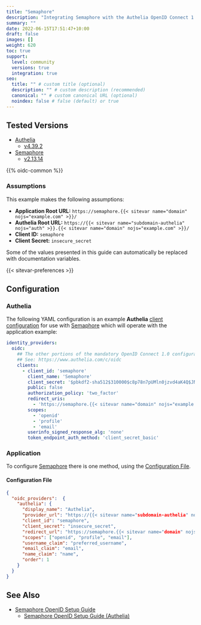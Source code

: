 ```yaml
---
title: "Semaphore"
description: "Integrating Semaphore with the Authelia OpenID Connect 1.0 Provider."
summary: ""
date: 2022-06-15T17:51:47+10:00
draft: false
images: []
weight: 620
toc: true
support:
  level: community
  versions: true
  integration: true
seo:
  title: "" # custom title (optional)
  description: "" # custom description (recommended)
  canonical: "" # custom canonical URL (optional)
  noindex: false # false (default) or true
---
```


## Tested Versions

- [Authelia]
  - [v4.39.2](https://github.com/authelia/authelia/releases/tag/v4.39.2)
- [Semaphore]
  - [v2.13.14](https://github.com/semaphoreui/semaphore/releases/tag/v2.13.14)

{{% oidc-common %}}

### Assumptions

This example makes the following assumptions:

- __Application Root URL:__ `https://semaphore.{{< sitevar name="domain" nojs="example.com" >}}/`
- __Authelia Root URL:__ `https://{{< sitevar name="subdomain-authelia" nojs="auth" >}}.{{< sitevar name="domain" nojs="example.com" >}}/`
- __Client ID:__ `semaphore`
- __Client Secret:__ `insecure_secret`

Some of the values presented in this guide can automatically be replaced with documentation variables.

{{< sitevar-preferences >}}

## Configuration

### Authelia

The following YAML configuration is an example __Authelia__ [client configuration] for use with [Semaphore] which will
operate with the application example:

```yaml {title="configuration.yml"}
identity_providers:
  oidc:
    ## The other portions of the mandatory OpenID Connect 1.0 configuration go here.
    ## See: https://www.authelia.com/c/oidc
    clients:
      - client_id: 'semaphore'
        client_name: 'Semaphore'
        client_secret: '$pbkdf2-sha512$310000$c8p78n7pUMln0jzvd4aK4Q$JNRBzwAo0ek5qKn50cFzzvE9RXV88h1wJn5KGiHrD0YKtZaR/nCb2CJPOsKaPK0hjf.9yHxzQGZziziccp6Yng'  # The digest of 'insecure_secret'.
        public: false
        authorization_policy: 'two_factor'
        redirect_uris:
          - 'https://semaphore.{{< sitevar name="domain" nojs="example.com" >}}/api/auth/oidc/authelia/redirect'
        scopes:
          - 'openid'
          - 'profile'
          - 'email'
        userinfo_signed_response_alg: 'none'
        token_endpoint_auth_method: 'client_secret_basic'
```

### Application

To configure [Semaphore] there is one method, using the [Configuration File](#configuration-file).

#### Configuration File

```json {title="config.json"}
{
  "oidc_providers":  {
    "authelia": {
      "display_name": "Authelia",
      "provider_url": "https://{{< sitevar name="subdomain-authelia" nojs="auth" >}}.{{< sitevar name="domain" nojs="example.com" >}}",
      "client_id": "semaphore",
      "client_secret": "insecure_secret",
      "redirect_url": "https://semaphore.{{< sitevar name="domain" nojs="example.com" >}}/api/auth/oidc/authelia/redirect",
      "scopes": ["openid", "profile", "email"],
      "username_claim": "preferred_username",
      "email_claim": "email",
      "name_claim": "name",
      "order": 1
    }
  }
}
```

## See Also

- [Semaphore OpenID Setup Guide](https://docs.semaphoreui.com/administration-guide/openid/)
  - [Semaphore OpenID Setup Guide (Authelia)](https://docs.semaphoreui.com/administration-guide/openid/authelia/)

[Semaphore]: https://semaphoreui.com/
[Authelia]: https://www.authelia.com
[OpenID Connect 1.0]: ../../openid-connect/introduction.md
[client configuration]: ../../../configuration/identity-providers/openid-connect/clients.md
